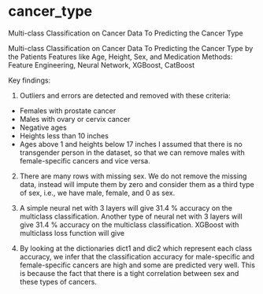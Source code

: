 # cancer_type
Multi-class Classification on Cancer Data To Predicting the Cancer Type

Multi-class Classification on Cancer Data To Predicting the Cancer Type by the Patients Features like Age, Height, Sex, and Medication
Methods: Feature Engineering, Neural Network, XGBoost, CatBoost

Key findings:


1. Outliers and errors are detected and removed with these criteria:
-	Females with prostate cancer
-	Males with ovary or cervix cancer
-	Negative ages
-	Heights less than 10 inches
-	Ages above 1 and heights below 17 inches
I assumed that there is no transgender person in the dataset, so that we can remove males with female-specific cancers and vice versa.

2. There are many rows with missing sex. We do not remove the missing data, instead will impute them by zero and consider them as a third type of sex, i.e., we have male, female, and 0 as sex.
 
3. A simple neural net with 3 layers will give 31.4 % accuracy on the multiclass classification.
Another type of neural net with 3 layers will give 31.4 % accuracy on the multiclass classification.
XGBoost with multiclass loss function will give 

4. By looking at the dictionaries dict1 and dic2 which represent each class accuracy, we infer that the classification accuracy for male-specific and female-specific cancers are high and some are predicted very well. This is because the fact that there is a tight correlation between sex and these types of cancers.
